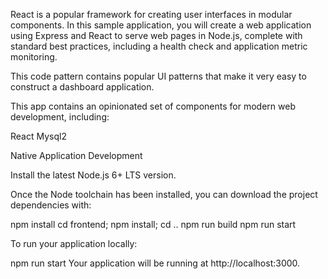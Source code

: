 React is a popular framework for creating user interfaces in modular components. In this sample application, you will create a web application using Express and React to serve web pages in Node.js, complete with standard best practices, including a health check and application metric monitoring.

This code pattern contains popular UI patterns that make it very easy to construct a dashboard application.

This app contains an opinionated set of components for modern web development, including:

React
Mysql2



Native Application Development

Install the latest Node.js 6+ LTS version.

Once the Node toolchain has been installed, you can download the project dependencies with:

npm install
cd frontend; npm install; cd ..
npm run build
npm run start

To run your application locally:

npm run start
Your application will be running at http://localhost:3000. 
